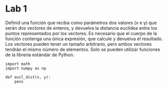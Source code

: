# Lab 1

Definid una función que reciba como parámetros dos valores (x e y) que serán dos vectores de enteros, y devuelva la distancia euclídea entre los puntos representados por los vectores. Es necesario que el cuerpo de la función contenga una única expresión, que calcule y devuelva el resultado. Los vectores pueden tener un tamaño arbitrario, pero ambos vectores tendrán el mismo número de elementos. Solo se pueden utilizar funciones de la librería estándar de Python.


```
import math
import numpy as np

def eucl_dist(x, y):
    pass
```
    